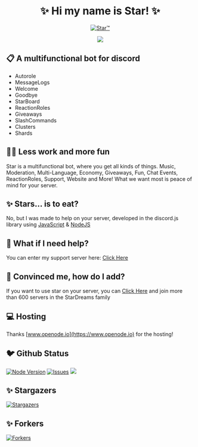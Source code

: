 <h1 align="center">✨ Hi my name is Star! ✨</h1>
<p align="center">
<a href="https://top.gg/bot/719524114536333342">
    <img src="https://top.gg/api/widget/719524114536333342.svg" alt="Star™" />
</a>
</p>

<p align="center">
<a href='https://infinitybotlist.com/bots/719524114536333342' title='widget'> <img src='https://infinitybotlist.com/bots/719524114536333342/widget?size=large'></img></a>
</p>

## 📋 A multifunctional bot for discord

- Autorole
- MessageLogs
- Welcome
- Goodbye
- StarBoard
- ReactionRoles
- Giveaways
- SlashCommands
- Clusters
- Shards

## 👨‍💻 Less work and more fun

Star is a multifunctional bot, where you get all kinds of things. Music, Moderation, Multi-Language, Economy, Giveaways, Fun, Chat Events, ReactionRoles, Support, Website and More! What we want most is peace of mind for your server.

## ✨ Stars... is to eat?

No, but I was made to help on your server, developed in the discord.js library using [JavaScript](https://developer.mozilla.org/en-US/docs/Web/JavaScript) & [NodeJS](https://nodejs.org/en/)

## 💁 What if I need help?

You can enter my support server here: [Click Here](https://discord.gg/zqUYWTJqXK)

## 🥳 Convinced me, how do I add?

If you want to use star on your server, you can [Click Here](https://discord.com/oauth2/authorize?client_id=719524114536333342&scope=bot&permissions=805432446) and join more than 600 servers in the StarDreams family

## 💻 Hosting

Thanks [www.openode.io](https://www.openode.io) for the hosting!

## 🐦 Github Status

[![Node Version](https://img.shields.io/badge/Node.JS-43853D.svg?style=for-the-badge&logo=node.js&logoColor=white)](https://nodejs.org/en/download/) [![Issues](https://img.shields.io/github/issues/yADGithub/starbot?style=for-the-badge&color=green)](https://github.com/yADGithub/starbot/issues) [![](https://img.shields.io/github/issues-pr/yADGithub/starbot?style=for-the-badge&color=green)](https://github.com/yADGithub/starbot/pulls)

## ✨ Stargazers

[![Stargazers](https://reporoster.com/stars/stardiscordbot/starbot)](https://github.com/stardiscordbot/starbot/stargazers)

## ✨ Forkers

[![Forkers](https://reporoster.com/forks/stardiscordbot/starbot)](https://github.com/stardiscordbot/starbot/network/members)
